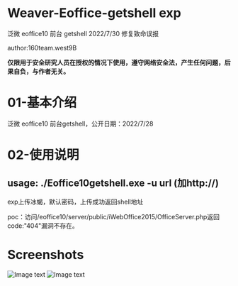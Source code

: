 # Weaver-Eoffice-getshell exp
泛微 eoffice10 前台 getshell 2022/7/30 修复致命误报

author:160team.west9B

**仅限用于安全研究人员在授权的情况下使用，遵守网络安全法，产生任何问题，后果自负，与作者无关。**

# 01-基本介绍

泛微 eoffice10 前台getshell，公开日期：2022/7/28

# 02-使用说明

## usage: ./Eoffice10getshell.exe -u url  (加http://)

exp上传冰蝎，默认密码，上传成功返回shell地址

poc：访问/eoffice10/server/public/iWebOffice2015/OfficeServer.php返回code:"404"漏洞不存在。

# Screenshots
![Image text](https://github.com/west9b/Weaver-Eoffice-getshell/blob/main/exp.png)
![Image text](https://github.com/west9b/Weaver-Eoffice-getshell/blob/main/getshell.png)
